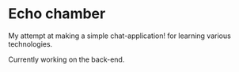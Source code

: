 # Echo chamber

My attempt at making a simple chat-application! for learning various technologies.

Currently working on the back-end.
